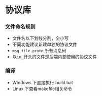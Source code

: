 # 协议库

### 文件命名规则

- 文件名以下划线分割，全小写
- 不同功能建议新建单独的协议文件
- `msg_tile.proto` 所有消息码
- 以`in_`开头的文件是后端内部使用的协议文件


### 编译
- Windows 下直接执行 build.bat
- Linux 下查看makefile相关命令
